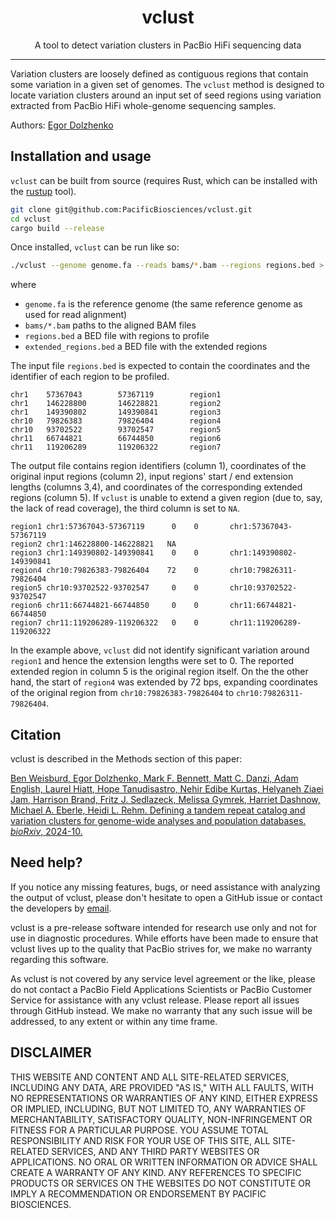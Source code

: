 <h1 align="center">vclust</h1>

<p align="center">A tool to detect variation clusters in PacBio HiFi sequencing data</p>

***

Variation clusters are loosely defined as contiguous regions that contain some
variation in a given set of genomes. The `vclust` method is designed to locate
variation clusters around an input set of seed regions using variation extracted
from PacBio HiFi whole-genome sequencing samples.

Authors: [Egor Dolzhenko](https://github.com/egor-dolzhenko)

## Installation and usage

`vclust` can be built from source (requires Rust, which can be installed with the
[rustup](https://rustup.rs/) tool).

```bash
git clone git@github.com:PacificBiosciences/vclust.git
cd vclust
cargo build --release
```

Once installed, `vclust` can be run like so:

```bash
./vclust --genome genome.fa --reads bams/*.bam --regions regions.bed > extended_regions.txt
```

where

* `genome.fa` is the reference genome (the same reference genome as used for read alignment)
* `bams/*.bam` paths to the aligned BAM files
* `regions.bed` a BED file with regions to profile
* `extended_regions.bed` a BED file with the extended regions

The input file `regions.bed` is expected to contain the coordinates and the
identifier of each region to be profiled.

```csv
chr1    57367043        57367119        region1
chr1    146228800       146228821       region2
chr1    149390802       149390841       region3
chr10   79826383        79826404        region4
chr10   93702522        93702547        region5
chr11   66744821        66744850        region6
chr11   119206289       119206322       region7
```

The output file contains region identifiers (column 1), coordinates of the
original input regions (column 2), input regions' start / end extension lengths
(columns 3,4), and coordinates of the corresponding extended regions (column 5).
If `vclust` is unable to extend a given region (due to, say, the lack of read
coverage), the third column is set to `NA`.

```csv
region1 chr1:57367043-57367119      0    0       chr1:57367043-57367119
region2 chr1:146228800-146228821   NA
region3 chr1:149390802-149390841    0    0       chr1:149390802-149390841
region4 chr10:79826383-79826404    72    0       chr10:79826311-79826404
region5 chr10:93702522-93702547     0    0       chr10:93702522-93702547
region6 chr11:66744821-66744850     0    0       chr11:66744821-66744850
region7 chr11:119206289-119206322   0    0       chr11:119206289-119206322
```

In the example above, `vclust` did not identify significant variation around
`region1` and hence the extension lengths were set to 0. The reported extended
region in column 5 is the original region itself. On the the other hand, the
start of `region4` was extended by 72 bps, expanding coordinates of the original
region from `chr10:79826383-79826404` to `chr10:79826311-79826404`.

## Citation

vclust is described in the Methods section of this paper:

[Ben Weisburd, Egor Dolzhenko,  Mark F. Bennett, Matt C. Danzi, Adam English,  Laurel Hiatt, Hope Tanudisastro, Nehir Edibe Kurtas, Helyaneh Ziaei Jam, Harrison Brand, Fritz J. Sedlazeck, Melissa Gymrek, Harriet Dashnow,  Michael A. Eberle, Heidi L. Rehm. Defining a tandem repeat catalog and variation clusters for genome-wide analyses and population databases. _bioRxiv_, 2024-10.](https://www.biorxiv.org/content/10.1101/2024.10.04.615514v1)

## Need help?

If you notice any missing features, bugs, or need assistance with analyzing the output
of vclust, please don't hesitate to open a GitHub issue or contact the developers by
[email](mailto:edolzhenko@pacificbiosciences.com).

vclust is a pre-release software intended for research use only and not for use in
diagnostic procedures. While efforts have been made to ensure that vclust lives up
to the quality that PacBio strives for, we make no warranty regarding this software.

As vclust is not covered by any service level agreement or the like, please do not
contact a PacBio Field Applications Scientists or PacBio Customer Service for
assistance with any vclust release. Please report all issues through GitHub instead.
We make no warranty that any such issue will be addressed, to any extent or within
any time frame.

## DISCLAIMER

THIS WEBSITE AND CONTENT AND ALL SITE-RELATED SERVICES, INCLUDING ANY DATA, ARE PROVIDED "AS IS," WITH ALL FAULTS, WITH NO REPRESENTATIONS OR WARRANTIES OF ANY KIND, EITHER EXPRESS OR IMPLIED, INCLUDING, BUT NOT LIMITED TO, ANY WARRANTIES OF MERCHANTABILITY, SATISFACTORY QUALITY, NON-INFRINGEMENT OR FITNESS FOR A PARTICULAR PURPOSE. YOU ASSUME TOTAL RESPONSIBILITY AND RISK FOR YOUR USE OF THIS SITE, ALL SITE-RELATED SERVICES, AND ANY THIRD PARTY WEBSITES OR APPLICATIONS. NO ORAL OR WRITTEN INFORMATION OR ADVICE SHALL CREATE A WARRANTY OF ANY KIND. ANY REFERENCES TO SPECIFIC PRODUCTS OR SERVICES ON THE WEBSITES DO NOT CONSTITUTE OR IMPLY A RECOMMENDATION OR ENDORSEMENT BY PACIFIC BIOSCIENCES.
